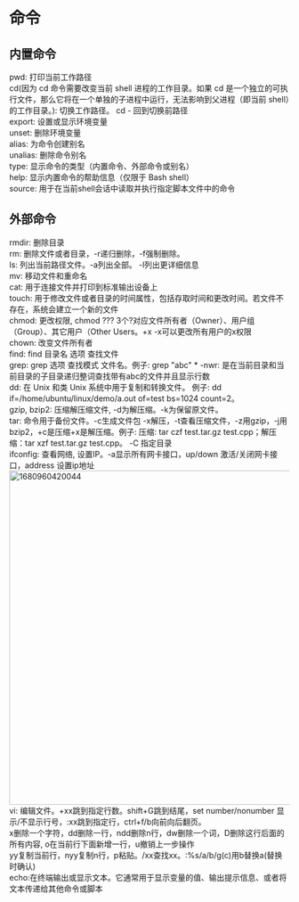 # 命令 
  ## 内置命令
  pwd: 打印当前工作路径<br/>
  cd(因为 cd 命令需要改变当前 shell 进程的工作目录。如果 cd 是一个独立的可执行文件，那么它将在一个单独的子进程中运行，无法影响到父进程（即当前 shell）的工作目录。): 切换工作路径。 cd - 回到切换前路径<br/>
  export: 设置或显示环境变量<br/>
  unset: 删除环境变量<br/>
  alias: 为命令创建别名<br/>
  unalias: 删除命令别名<br/>
  type: 显示命令的类型（内置命令、外部命令或别名）<br/>
  help: 显示内置命令的帮助信息（仅限于 Bash shell）<br/>
  source: 用于在当前shell会话中读取并执行指定脚本文件中的命令<br/>
  ## 外部命令
  rmdir: 删除目录<br/>
  rm: 删除文件或者目录，-r递归删除，-f强制删除。<br/>
  ls: 列出当前路径文件。-a列出全部。 -l列出更详细信息<br/>
  mv: 移动文件和重命名<br/>
  cat: 用于连接文件并打印到标准输出设备上<br/>
  touch: 用于修改文件或者目录的时间属性，包括存取时间和更改时间。若文件不存在，系统会建立一个新的文件<br/>
  chmod: 更改权限, chmod ??? 3个?对应文件所有者（Owner）、用户组（Group）、其它用户（Other Users。+x -x可以更改所有用户的x权限<br/>
  chown: 改变文件所有者<br/>
  find: find 目录名 选项 查找文件<br/>
  grep: grep 选项 查找模式 文件名。例子: grep "abc" * -nwr: 是在当前目录和当前目录的子目录递归整词查找带有abc的文件并且显示行数<br/> 
  dd: 在 Unix 和类 Unix 系统中用于复制和转换文件。 例子: dd if=/home/ubuntu/linux/demo/a.out of=test bs=1024 count=2。<br/> 
  gzip, bzip2: 压缩解压缩文件, -d为解压缩。-k为保留原文件。<br/> 
  tar: 命令用于备份文件。-c生成文件包 -x解压，-t查看压缩文件，-z用gzip，-j用bzip2，+c是压缩+x是解压缩。例子: 压缩: tar czf test.tar.gz test.cpp；解压缩：tar xzf test.tar.gz test.cpp。 -C 指定目录<br/> 
  ifconfig: 查看网络, 设置IP。-a显示所有网卡接口，up/down 激活/关闭网卡接口，address 设置ip地址<br/> 
  <img width="600" alt="1680960420044" src="https://user-images.githubusercontent.com/86211987/230723705-0aec325b-ce34-4e5c-8c9e-12366f28ecf1.png"><br/> 
  vi: 编辑文件。+xx跳到指定行数。shift+G跳到结尾，set number/nonumber 显示/不显示行号，:xx跳到指定行，ctrl+f/b向前向后翻页。<br/> 
  x删除一个字符，dd删除一行，ndd删除n行，dw删除一个词，D删除这行后面的所有内容, o在当前行下面新增一行，u撤销上一步操作<br/> 
  yy复制当前行，nyy复制n行，p粘贴。/xx查找xx。:%s/a/b/g(c)用b替换a(替换时确认)<br/> 
  echo:在终端输出或显示文本。它通常用于显示变量的值、输出提示信息、或者将文本传递给其他命令或脚本<br/> 
